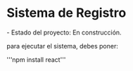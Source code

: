 <h1>Sistema de Registro</h1>
 - Estado del proyecto: En construcción.


para ejecutar el sistema, debes poner: 

'''npm install react'''
